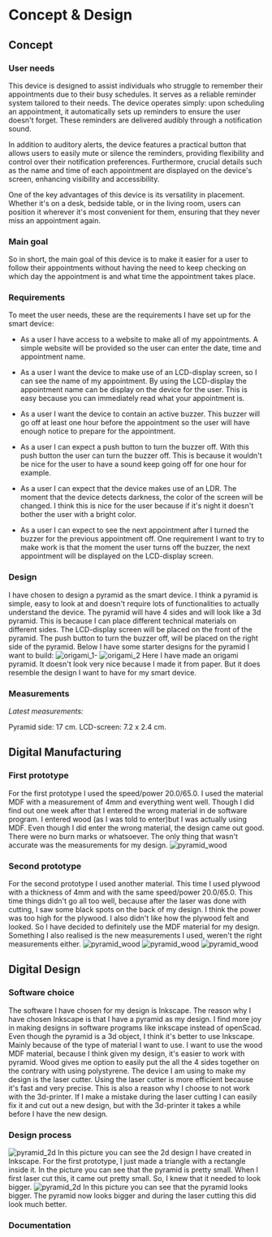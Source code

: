 # Concept & Design

## Concept

### User needs
This device is designed to assist individuals who struggle to remember their appointments due to their busy schedules. 
It serves as a reliable reminder system tailored to their needs. The device operates simply: upon scheduling an appointment, 
it automatically sets up reminders to ensure the user doesn't forget. These reminders are delivered audibly through a 
notification sound.

In addition to auditory alerts, the device features a practical button that allows users to easily mute or silence the 
reminders, providing flexibility and control over their notification preferences. Furthermore, crucial details such as 
the name and time of each appointment are displayed on the device's screen, enhancing visibility and accessibility.

One of the key advantages of this device is its versatility in placement. Whether it's on a desk, bedside table, or in
the living room, users can position it wherever it's most convenient for them, ensuring that they never miss an
appointment again.

### Main goal
So in short, the main goal of this device is to make it easier for a user to follow their appointments without having
the need to keep checking on which day the appointment is and what time the appointment takes place.

### Requirements
To meet the user needs, these are the requirements I have set up for the smart device:
- As a user I have access to a website to make all of my appointments. A simple website will be provided so the user 
can enter the date, time and appointment name.

- As a user I want the device to make use of an LCD-display screen, so I can see the name of my appointment. By using 
the LCD-display the appointment name can be display on the device for the user. This is easy because you can immediately 
read what your appointment is. 

- As a user I want the device to contain an active buzzer. This buzzer will go off at least one hour before the 
appointment so the user will have enough notice to prepare for the appointment.

- As a user I can expect a push button to turn the buzzer off. With this push button the user can turn the buzzer off. 
This is because it wouldn't be nice for the user to have a sound keep going off for one hour for example. 

- As a user I can expect that the device makes use of an LDR. The moment that the device detects darkness, the color
  of the screen will be changed. I think this is nice for the user because if it's night it doesn't bother the user with
  a bright color.

- As a user I can expect to see the next appointment after I turned the buzzer for the previous appointment off. 
One requirement I want to try to make work is that the moment the user turns off the buzzer, the next appointment will 
be displayed on the LCD-display screen.

### Design
I have chosen to design a pyramid as the smart device. I think a pyramid is simple, easy to look at and doesn't require
lots of functionalities to actually understand the device. The pyramid will have 4 sides and will look like a 3d pyramid. 
This is because I can place different technical materials on different sides. The LCD-display screen will be placed on 
the front of the pyramid. The push button to turn the buzzer off, will be placed on the right side of the pyramid. Below
I have some starter designs for the pyramid I want to build:
![origami_1-](../assets/origami_1.jpg)
![origami_2](../assets/origami_2.jpg)
Here I have made an origami pyramid. It doesn't look very nice because I made it from paper. But it does resemble the 
design I want to have for my smart device.

### Measurements
*Latest measurements:* 

Pyramid side: 17 cm. 
LCD-screen: 7.2 x 2.4 cm.

## Digital Manufacturing

### First prototype

For the first prototype I used the speed/power 20.0/65.0. I used the material MDF with a measurement of 4mm
and everything went well. Though I did find out one week after that I entered the wrong material in de software program.
I entered wood (as I was told to enter)but I was actually using MDF. Even though I did enter the wrong material, 
the design came out good. There were no burn marks or whatsoever. The only thing that wasn't accurate was the measurements
for my design.
![pyramid_wood](../assets/pyramid_wood_1.jpg)

### Second prototype
For the second prototype I used another material. This time I used plywood with a thickness of 4mm and with the same 
speed/power 20.0/65.0. This time things didn't go all too well, because after the laser was done with cutting, 
I saw some black spots on the back of my design. I think the power was too high for the plywood. I also didn't like how 
the plywood felt and looked. So I have decided to definitely use the MDF material for my design. Something I also realised
is the new measurements I used, weren't the right measurements either.
![pyramid_wood](../assets/pyramid_pro2_1.jpg)
![pyramid_wood](../assets/pyramid_pro2_2.jpg)
![pyramid_wood](../assets/pyramid_pro2_3.jpg)


## Digital Design

### Software choice
The software I have chosen for my design is Inkscape. The reason why I have chosen Inkscape is that I have a pyramid as 
my design. I find more joy in making designs in software programs like inkscape instead of openScad. 
Even though the pyramid is a 3d object, I think it's better to use Inkscape. Mainly because of the type of material 
I want to use. I want to use the wood MDF material, because I think given my design, it's easier to work with pyramid. 
Wood gives me option to easily put the all the 4 sides together on the contrary with using polystyrene. The device I am 
using to make my design is the laser cutter. Using the laser cutter is more efficient because it's fast and very precise.
This is also a reason why I choose to not work with the 3d-printer. If I make a mistake during the laser cutting I can 
easily fix it and cut out a new design, but with the 3d-printer it takes a while before I have the new design. 

### Design process
![pyramid_2d](../assets/pyramid_2d.png)
In this picture you can see the 2d design I have created in Inkscape. For the first prototype, I just made a triangle 
with a rectangle inside it. In the picture you can see that the pyramid is pretty small. When I first laser cut this, it 
came out pretty small. So, I knew that it needed to look bigger. 
![pyramid_2d](../assets/pyramid_2d_2.png)
In this picture you can see that the pyramid looks bigger. The pyramid now looks bigger and during the laser cutting this 
did look much better.
### Documentation 



